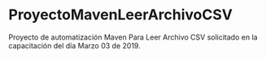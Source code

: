 # ProyectoMavenLeerArchivoCSV
Proyecto de automatización Maven Para Leer Archivo CSV 
solicitado en la capacitación del día Marzo 03 de 2019.
